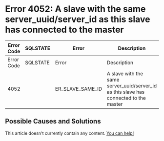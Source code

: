 
# Error 4052: A slave with the same server_uuid/server_id as this slave has connected to the master


| Error Code | SQLSTATE | Error | Description |
| --- | --- | --- | --- |
| Error Code | SQLSTATE | Error | Description |
| 4052 |  | ER_SLAVE_SAME_ID | A slave with the same server_uuid/server_id as this slave has connected to the master |




## Possible Causes and Solutions


This article doesn't currently contain any content. [You can help!](/kb/en/writing-and-editing-knowledge-base-articles/)

